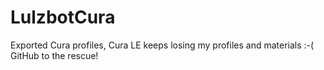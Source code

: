 # LulzbotCura
Exported Cura profiles, Cura LE keeps losing my profiles and materials :-( GitHub to the rescue!
